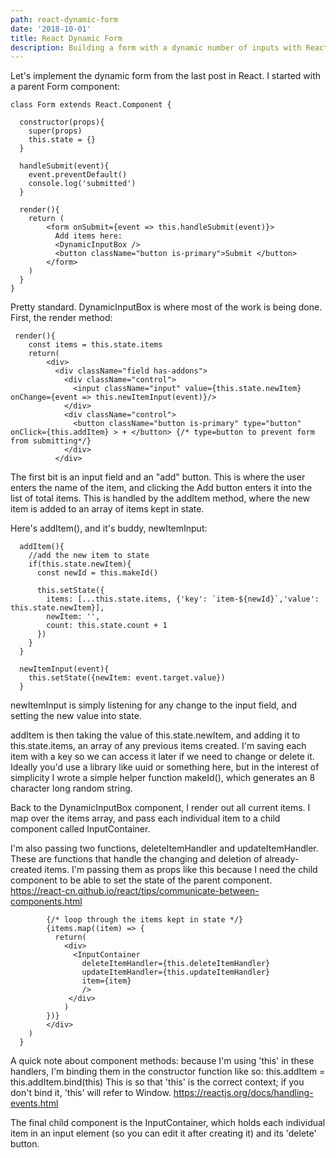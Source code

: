 ```yaml
---
path: react-dynamic-form
date: '2018-10-01'
title: React Dynamic Form
description: Building a form with a dynamic number of inputs with React
---
```

Let's implement the dynamic form from the last post in React. I started with a parent Form component:

```
class Form extends React.Component {
  
  constructor(props){
    super(props)
    this.state = {}
  }
  
  handleSubmit(event){
    event.preventDefault()
    console.log('submitted')
  }
  
  render(){
    return ( 
        <form onSubmit={event => this.handleSubmit(event)}>
          Add items here:
          <DynamicInputBox />
          <button className="button is-primary">Submit </button>
        </form>
    )
  }
}

```

Pretty standard. DynamicInputBox is where most of the work is being done. First, the render method:

```
 render(){ 
    const items = this.state.items
    return(
        <div>
          <div className="field has-addons">
            <div className="control">
              <input className="input" value={this.state.newItem} onChange={event => this.newItemInput(event)}/>
            </div>
            <div className="control">
              <button className="button is-primary" type="button" onClick={this.addItem} > + </button> {/* type=button to prevent form from submitting*/}
            </div>
          </div>
```        
The first bit is an input field and an "add" button. This is where the user enters the name of the item, and clicking the Add button enters it into the list of total items. This is handled by the addItem method, where the new item is added to an array of items kept in state.

Here's addItem(), and it's buddy, newItemInput:
```
  addItem(){
    //add the new item to state
    if(this.state.newItem){ 
      const newId = this.makeId()
      
      this.setState({
        items: [...this.state.items, {'key': `item-${newId}`,'value': this.state.newItem}], 
        newItem: '',
        count: this.state.count + 1
      })
    }   
  }
  
  newItemInput(event){
    this.setState({newItem: event.target.value})
  }
```

newItemInput is simply listening for any change to the input field, and setting the new value into state. 

addItem is then taking the value of this.state.newItem, and adding it to this.state.items, an array of any previous items created. I'm saving each item with a key so we can access it later if we need to change or delete it. Ideally you'd use a library like uuid or something here, but in the interest of simplicity I wrote a simple helper function makeId(), which generates an 8 character long random string.


Back to the DynamicInputBox component, I render out all current items. I map over the items array, and pass each individual item to a child component called InputContainer.

I'm also passing two functions, deleteItemHandler and updateItemHandler. These are functions that handle the changing and deletion of already-created items. I'm passing them as props like this because I need the child component to be able to set the state of the parent component. https://react-cn.github.io/react/tips/communicate-between-components.html

```        
        {/* loop through the items kept in state */}
        {items.map((item) => {
          return(
            <div>
              <InputContainer 
                deleteItemHandler={this.deleteItemHandler} 
                updateItemHandler={this.updateItemHandler} 
                item={item}
                />
             </div>
            )
        })}
        </div>
    )
  }
```

A quick note about component methods: because I'm using 'this' in these handlers, I'm binding them in the constructor function like so: this.addItem = this.addItem.bind(this)
This is so that 'this' is the correct context; if you don't bind it, 'this' will refer to Window.
https://reactjs.org/docs/handling-events.html

The final child component is the InputContainer, which holds each individual item in an input element (so you can edit it after creating it) and its 'delete' button. 
